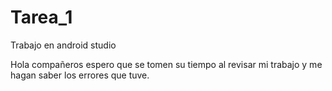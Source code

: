 # Tarea_1
Trabajo en android studio

Hola compañeros espero que se tomen su tiempo al revisar mi trabajo y me hagan saber los errores que tuve.
